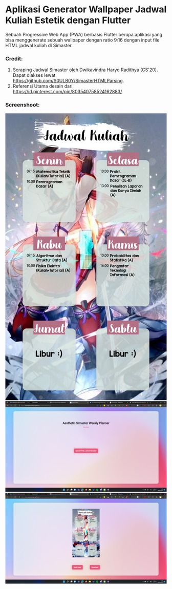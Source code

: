 # Aplikasi Generator Wallpaper Jadwal Kuliah Estetik dengan Flutter

Sebuah Progressive Web App (PWA) berbasis Flutter berupa aplikasi yang bisa menggenerate sebuah wallpaper dengan ratio 9:16 dengan input file HTML jadwal kuliah di Simaster.

### Credit:

1. Scraping Jadwal Simaster oleh Dwikavindra Haryo Radithya (CS'20). Dapat diakses lewat https://github.com/S0ULB0Y/SimasterHTMLParsing.
2. Referensi Utama desain dari https://id.pinterest.com/pin/803540758524162883/


### Screenshoot:

![Contoh](https://github.com/karuniaperjuangan/SIMASTER-WALLPAPER-AESTHETIC-GENERATOR/blob/24228f0f97c6a70918dc3bafe69bba8dcfa4b169/SS/wallpaper%20(16).png)
![Halaman Utama](https://github.com/karuniaperjuangan/SIMASTER-WALLPAPER-AESTHETIC-GENERATOR/blob/24228f0f97c6a70918dc3bafe69bba8dcfa4b169/SS/Screenshot%20(1033).png)
![Halaman SS](https://github.com/karuniaperjuangan/SIMASTER-WALLPAPER-AESTHETIC-GENERATOR/blob/24228f0f97c6a70918dc3bafe69bba8dcfa4b169/SS/Screenshot%20(1034).png)
